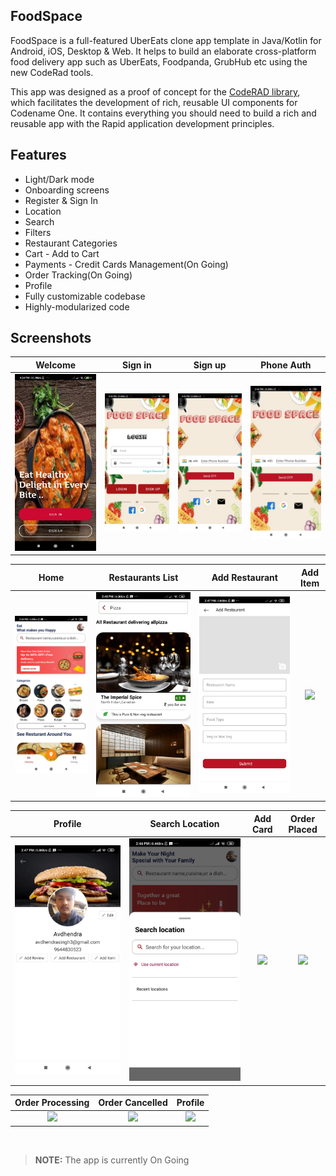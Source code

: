 ## FoodSpace

FoodSpace is a full-featured UberEats clone app template in Java/Kotlin for Android, iOS, Desktop & Web. It helps to build an elaborate cross-platform food delivery app such as UberEats, Foodpanda, GrubHub etc using the new CodeRad tools.



This app was designed as a proof of concept for the [CodeRAD library](https://github.com/shannah/CodeRAD), which facilitates the development of rich, reusable UI components for Codename One.  It contains everything you should need to build a rich and reusable app with the Rapid application development principles.

## Features

- Light/Dark mode
- Onboarding screens
- Register & Sign In
- Location
- Search
- Filters
- Restaurant Categories
- Cart - Add to Cart
- Payments - Credit Cards Management(On Going)
- Order Tracking(On Going)
- Profile
- Fully customizable codebase
- Highly-modularized code

## Screenshots

  Welcome                  |  Sign in                  | Sign up                   |  Phone Auth
:-------------------------:|:-------------------------:|:-------------------------:|:-------------------------:
![](https://github.com/avdhendra/FoodSpace/blob/master/app/src/main/res/raw/getstarted.jpg)|![](https://github.com/avdhendra/FoodSpace/blob/master/app/src/main/res/raw/login.jpg)|![](https://github.com/avdhendra/FoodSpace/blob/master/app/src/main/res/raw/phone_auth.jpg)|![](https://github.com/avdhendra/FoodSpace/blob/master/app/src/main/res/raw/phone_auth.jpg)|

Home                       |  Restaurants List         | Add Restaurant           |  Add Item
:-------------------------:|:-------------------------:|:-------------------------:|:-------------------------:
![](https://github.com/avdhendra/FoodSpace/blob/master/app/src/main/res/raw/delivery_screen.jpg)|![](https://github.com/avdhendra/FoodSpace/blob/master/app/src/main/res/raw/restuarent_list.jpg)|![](https://github.com/avdhendra/FoodSpace/blob/master/app/src/main/res/raw/restuarent_add.jpg)|![](https://www.codenameone.com/wp-content/uploads/2021/08/GrubHub-11-Product.png?raw=true)|


Profile                    |   Search Location         |  Add Card              | Order Placed   
:-------------------------:|:-------------------------:|:-------------------------:|:-------------------------:
![](https://github.com/avdhendra/FoodSpace/blob/master/app/src/main/res/raw/profile.jpg)|![](https://github.com/avdhendra/FoodSpace/blob/master/app/src/main/res/raw/search_location.jpg)|![](https://www.codenameone.com/wp-content/uploads/2021/08/GrubHub-5-Add-Card.png?raw=true)|![](https://www.codenameone.com/wp-content/uploads/2021/08/GrubHub-15-Order-Success.png?raw=true)|


|  Order Processing       |   Order Cancelled          |  Profile           
:-------------------------:|:-------------------------:|:-------------------------:
![](https://www.codenameone.com/wp-content/uploads/2021/08/GrubHub-13-Order-Progress.png?raw=true)|![](https://www.codenameone.com/wp-content/uploads/2021/08/GrubHub-14-Order-Cancel.png?raw=true)|![](https://www.codenameone.com/wp-content/uploads/2021/08/GrubHub-6-Profile.png?raw=true)|




<br>

> **NOTE:**  The app is currently On Going 
